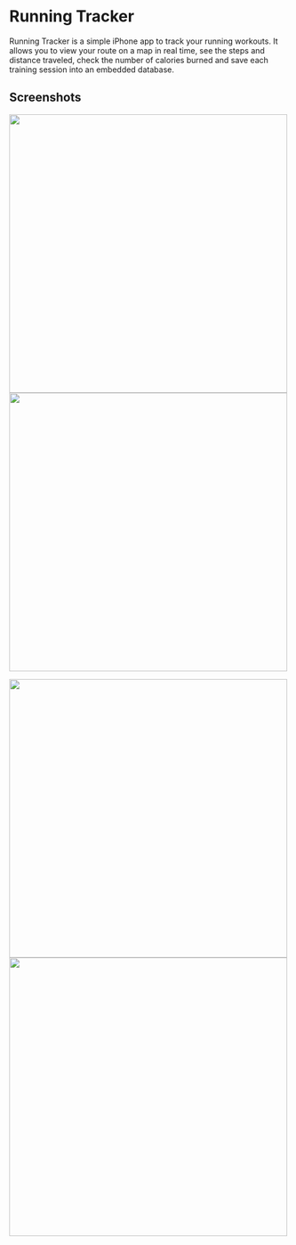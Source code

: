 # Running Tracker

Running Tracker is a simple iPhone app to track your running workouts. It allows you to view your route on a map in real time, see the steps and distance traveled, check the number of calories burned and save each training session into an embedded database.

## Screenshots

<img src="screenshots/screenshot-1.png" width="500"> <img src="screenshots/screenshot-2.png" width="500">

<img src="screenshots/screenshot-3.png" width="500"> <img src="screenshots/screenshot-4.png" width="500">
